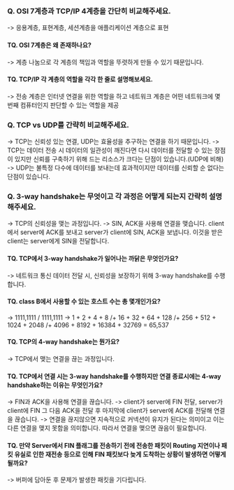 ### Q. OSI 7계층과 TCP/IP 4계층을 간단히 비교해주세요.
-> 응용계층, 표현계층, 세션계층을 애플리케이션 계층으로 표현

#### TQ. OSI 7계층은 왜 존재하나요?
-> 계층 나눔으로 각 계층의 책임과 역할을 뚜렷하게 만들 수 있기 때문입니다.

#### TQ. TCP/IP 각 계층의 역할을 각각 한 줄로 설명해보세요.
-> 전송 계층은 인터넷 연결을 위한 역할을 하고 네트워크 계층은 어떤 네트워크에 몇 번째 컴퓨터인지 판단할 수 있는 역할을 제공

### Q. TCP vs UDP를 간략히 비교해주세요.
-> TCP는 신뢰성 있는 연결, UDP는 효율성을 추구하는 연결을 하기 때문입니다.
-> TCP는 데이터 전송 시 데이터의 일관성이 깨진다면 다시 데이터를 전달할 수 있는 장점이 있지만 신뢰를 구축하기 위해 드는 리소스가 크다는 단점이 있습니다.(UDP에 비해)
-> UDP는 불특정 다수에 데이터를 보내는데 효과적이지만 데이터를 신뢰할 순 없다는 단점이 있습니다.

### Q. 3-way handshake는 무엇이고 각 과정은 어떻게 되는지 간략히 설명해주세요.
-> TCP의 신뢰성을 맺는 과정입니다.
-> SIN, ACK을 사용해 연결을 맺습니다. client에서 server에 ACK를 보내고 server가 client에 SIN, ACK을 보냅니다. 이것을 받은 client는 server에게 SIN을 전달합니다.

#### TQ. TCP에서 3-way handshake가 일어나는 까닭은 무엇인가요?
-> 네트워크 통신 데이터 전달 시, 신뢰성을 보장하기 위해 3-way handshake를 수행합니다.

#### TQ. class B에서 사용할 수 있는 호스트 수는 총 몇개인가요?
-> 1111,1111 / 1111,1111
-> 1 + 2 + 4 + 8 /+ 16 + 32 + 64 + 128 /+ 256 + 512 + 1024 + 2048 /+ 4096 + 8192 + 16384 + 32769 = 65,537

#### TQ. TCP의 4-way handshake는 뭔가요?
-> TCP에서 맺는 연결을 끊는 과정입니다.

#### TQ. TCP에서 연결 시는 3-way handshake를 수행하지만 연결 종료시에는 4-way handshake하는 이유는 무엇인가요?
-> FIN과 ACK을 사용해 연결을 끊습니다.
-> client가 server에 FIN 전달, server가 client에 FIN 그 다음 ACK을 전달 후 마지막에 client가 server에 ACK를 전달해 연결을 끊습니다.
-> 연결을 끊지않으면 지속적으로 커넥션이 유지가 된다는 의미이고 이는 다른 연결을 맺지 못함을 의미합니다. 따라서 연결을 맺으면 끊음이 필요합니다.

#### TQ. 만약 Server에서 FIN 플래그를 전송하기 전에 전송한 패킷이 Routing 지연이나 패킷 유실로 인한 재전송 등으로 인해 FIN 패킷보다 늦게 도착하는 상황이 발생하면 어떻게 될까요?
-> 버퍼에 담아둔 후 문제가 발생한 패킷을 기다립니다.
